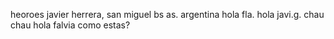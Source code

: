 heoroes
javier herrera, san miguel bs as. argentina
hola fla.
hola javi.g.
chau chau
hola falvia como estas?